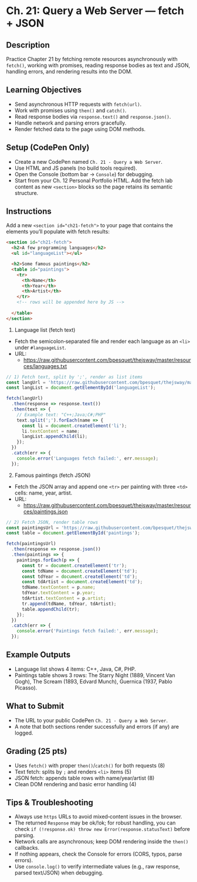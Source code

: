 # Ch. 21: Query a Web Server — fetch + JSON

## Description

Practice Chapter 21 by fetching remote resources asynchronously with `fetch()`, working with promises, reading response bodies as text and JSON, handling errors, and rendering results into the DOM.

## Learning Objectives

- Send asynchronous HTTP requests with `fetch(url)`.
- Work with promises using `then()` and `catch()`.
- Read response bodies via `response.text()` and `response.json()`.
- Handle network and parsing errors gracefully.
- Render fetched data to the page using DOM methods.

## Setup (CodePen Only)

- Create a new CodePen named `Ch. 21 - Query a Web Server`.
- Use HTML and JS panels (no build tools required).
- Open the Console (bottom bar → `Console`) for debugging.
- Start from your Ch. 12 Personal Portfolio HTML. Add the fetch lab content as new `<section>` blocks so the page retains its semantic structure.

## Instructions

Add a new `<section id="ch21-fetch">` to your page that contains the elements you’ll populate with fetch results:

```html
<section id="ch21-fetch">
  <h2>A few programming languages</h2>
  <ul id="languageList"></ul>

  <h2>Some famous paintings</h2>
  <table id="paintings">
    <tr>
      <th>Name</th>
      <th>Year</th>
      <th>Artist</th>
    </tr>
    <!-- rows will be appended here by JS -->
    
  </table>
</section>
```

1) Language list (fetch text)
- Fetch the semicolon‑separated file and render each language as an `<li>` under `#languageList`.
- URL:
  - https://raw.githubusercontent.com/bpesquet/thejsway/master/resources/languages.txt

```js
// 1) Fetch text, split by ';', render as list items
const langUrl = 'https://raw.githubusercontent.com/bpesquet/thejsway/master/resources/languages.txt';
const langList = document.getElementById('languageList');

fetch(langUrl)
  .then(response => response.text())
  .then(text => {
    // Example text: "C++;Java;C#;PHP"
    text.split(';').forEach(name => {
      const li = document.createElement('li');
      li.textContent = name;
      langList.appendChild(li);
    });
  })
  .catch(err => {
    console.error('Languages fetch failed:', err.message);
  });
```

2) Famous paintings (fetch JSON)
- Fetch the JSON array and append one `<tr>` per painting with three `<td>` cells: name, year, artist.
- URL:
  - https://raw.githubusercontent.com/bpesquet/thejsway/master/resources/paintings.json

```js
// 2) Fetch JSON, render table rows
const paintingsUrl = 'https://raw.githubusercontent.com/bpesquet/thejsway/master/resources/paintings.json';
const table = document.getElementById('paintings');

fetch(paintingsUrl)
  .then(response => response.json())
  .then(paintings => {
    paintings.forEach(p => {
      const tr = document.createElement('tr');
      const tdName = document.createElement('td');
      const tdYear = document.createElement('td');
      const tdArtist = document.createElement('td');
      tdName.textContent = p.name;
      tdYear.textContent = p.year;
      tdArtist.textContent = p.artist;
      tr.append(tdName, tdYear, tdArtist);
      table.appendChild(tr);
    });
  })
  .catch(err => {
    console.error('Paintings fetch failed:', err.message);
  });
```

## Example Outputs

- Language list shows 4 items: C++, Java, C#, PHP.
- Paintings table shows 3 rows: The Starry Night (1889, Vincent Van Gogh), The Scream (1893, Edvard Munch), Guernica (1937, Pablo Picasso).

## What to Submit

- The URL to your public CodePen `Ch. 21 - Query a Web Server`.
- A note that both sections render successfully and errors (if any) are logged.

## Grading (25 pts)

- Uses `fetch()` with proper `then()`/`catch()` for both requests (8)
- Text fetch: splits by `;` and renders `<li>` items (5)
- JSON fetch: appends table rows with name/year/artist (8)
- Clean DOM rendering and basic error handling (4)

## Tips & Troubleshooting

- Always use `https` URLs to avoid mixed‑content issues in the browser.
- The returned `Response` may be ok/!ok; for robust handling, you can check `if (!response.ok) throw new Error(response.statusText)` before parsing.
- Network calls are asynchronous; keep DOM rendering inside the `then()` callbacks.
- If nothing appears, check the Console for errors (CORS, typos, parse errors).
- Use `console.log()` to verify intermediate values (e.g., raw response, parsed text/JSON) when debugging.
